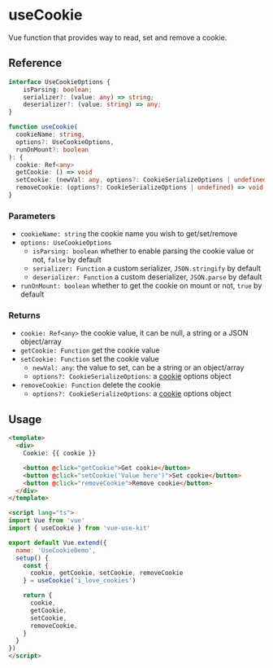 # useCookie

Vue function that provides way to read, set and remove a cookie.

## Reference

```typescript
interface UseCookieOptions {
    isParsing: boolean;
    serializer?: (value: any) => string;
    deserializer?: (value: string) => any;
}
```

```typescript
function useCookie(
  cookieName: string,
  options?: UseCookieOptions,
  runOnMount?: boolean
): {
  cookie: Ref<any>
  getCookie: () => void
  setCookie: (newVal: any, options?: CookieSerializeOptions | undefined) => void
  removeCookie: (options?: CookieSerializeOptions | undefined) => void
}
```

### Parameters

- `cookieName: string` the cookie name you wish to get/set/remove
- `options: UseCookieOptions`
  - `isParsing: boolean` whether to enable parsing the cookie value or not, `false` by default
  - `serializer: Function` a custom serializer, `JSON.stringify` by default
  - `deserializer: Function` a custom deserializer, `JSON.parse` by default
- `runOnMount: boolean` whether to get the cookie on mount or not, `true` by default

### Returns

- `cookie: Ref<any>` the cookie value, it can be null, a string or a JSON object/array
- `getCookie: Function` get the cookie value
- `setCookie: Function` set the cookie value
  - `newVal: any`: the value to set, can be a string or an object/array
  - `options?: CookieSerializeOptions`: a [cookie](https://github.com/jshttp/cookie#options-1) options object
- `removeCookie: Function` delete the cookie
  - `options?: CookieSerializeOptions`: a [cookie](https://github.com/jshttp/cookie#options-1) options object

## Usage

```html
<template>
  <div>
    Cookie: {{ cookie }}

    <button @click="getCookie">Get cookie</button>
    <button @click="setCookie('Value here')">Set cookie</button>
    <button @click="removeCookie">Remove cookie</button>
  </div>
</template>

<script lang="ts">
import Vue from 'vue'
import { useCookie } from 'vue-use-kit'

export default Vue.extend({
  name: 'UseCookieDemo',
  setup() {
    const {
      cookie, getCookie, setCookie, removeCookie
    } = useCookie('i_love_cookies')

    return {
      cookie,
      getCookie,
      setCookie,
      removeCookie,
    }
  }
})
</script>
```
